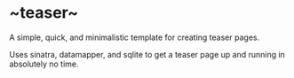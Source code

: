 #	~teaser~
A simple, quick, and minimalistic template for creating teaser pages.

Uses sinatra, datamapper, and sqlite to get a teaser page up and running in absolutely no time.